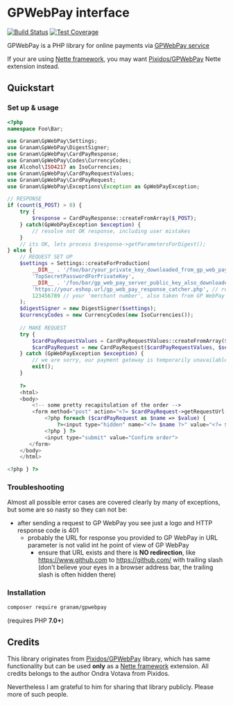# GPWebPay interface
[![Build Status](https://travis-ci.org/jaroslavtyc/granam-gpwebpay.svg?branch=master)](https://travis-ci.org/jaroslavtyc/granam-gpwebpay)
[![Test Coverage](https://codeclimate.com/github/jaroslavtyc/granam-gpwebpay/badges/coverage.svg)](https://codeclimate.com/github/jaroslavtyc/granam-gpwebpay/coverage)

GPWebPay is a PHP library for online payments via [GPWebPay service](http://www.gpwebpay.cz/en)

If your are using [Nette framework](https://nette.org/en/), you may want
[Pixidos/GPWebPay](https://github.com/Pixidos/GPWebPay) Nette extension instead.

## Quickstart

### Set up & usage

```php
<?php
namespace Foo\Bar;

use Granam\GpWebPay\Settings;
use Granam\GpWebPay\DigestSigner;
use Granam\GpWebPay\CardPayResponse;
use Granam\GpWebPay\Codes\CurrencyCodes;
use Alcohol\ISO4217 as IsoCurrencies;
use Granam\GpWebPay\CardPayRequestValues;
use Granam\GpWebPay\CardPayRequest;
use Granam\GpWebPay\Exceptions\Exception as GpWebPayException;

// RESPONSE
if (count($_POST) > 0) {
    try {
        $response = CardPayResponse::createFromArray($_POST);
    } catch(GpWebPayException $exception) {
        // resolve not OK response, including user mistakes
    }
    // its OK, lets process $response->getParametersForDigest();
} else {
    // REQUEST SET UP
    $settings = Settings::createForProduction(
        __DIR__ . '/foo/bar/your_private_key_downloaded_from_gp_web_pay.pem',
        'TopSecretPasswordForPrivateKey',
        __DIR__ . '/foo/bar/gp_web_pay_server_public_key_also_downloaded_from_their_server.pem',
        'https://your.eshop.url/gp_web_pay_response_catcher.php', // response URL
        123456789 // your 'merchant number', also taken from GP WebPay
    );
    $digestSigner = new DigestSigner($settings);
    $currencyCodes = new CurrencyCodes(new IsoCurrencies());
    
    // MAKE REQUEST
    try {
        $cardPayRequestValues = CardPayRequestValues::createFromArray($_POST, $currencyCodes);
        $cardPayRequest = new CardPayRequest($cardPayRequestValues, $settings, $digestSigner);
    } catch (GpWebPayException $exception) {
        // we are sorry, our payment gateway is temporarily unavailable (log it, solve it)
        exit();
    }
    
    ?>
    <html>
    <body>
        <!-- some pretty recapitulation of the order -->
        <form method="post" action="<?= $cardPayRequest->getRequestUrl() ?>">
            <?php foreach ($cardPayRequest as $name => $value) {
                ?><input type="hidden" name="<?= $name ?>" value="<?= $value ?>"
            <?php } ?>
            <input type="submit" value="Confirm order">
       </form>
    </body>
    </html>

<?php } ?>


```

### Troubleshooting

Almost all possible error cases are covered clearly by many of exceptions, but some are so nasty so they can not be:
 - after sending a request to GP WebPay you see just a logo and HTTP response code is 401
    - probably the URL for response you provided to GP WebPay in URL parameter is not valid int he point of view of GP WebPay
        - ensure that URL exists and there is **NO redirection**, like https://www.github.com to https://github.com/ with trailing slash
        (don't believe your eyes in a browser address bar, the trailing slash is often hidden there)

### Installation

```sh
composer require granam/gpwebpay
```
(requires PHP **7.0+**)

## Credits
This library originates from [Pixidos/GPWebPay](https://github.com/Pixidos/GPWebPay) library, which has same
functionality but can be used **only** as a [Nette framework](https://nette.org/en/) extension.
All credits belongs to the author Ondra Votava from Pixidos.

Nevertheless I am grateful to him for sharing that library publicly. Please more of such people.
